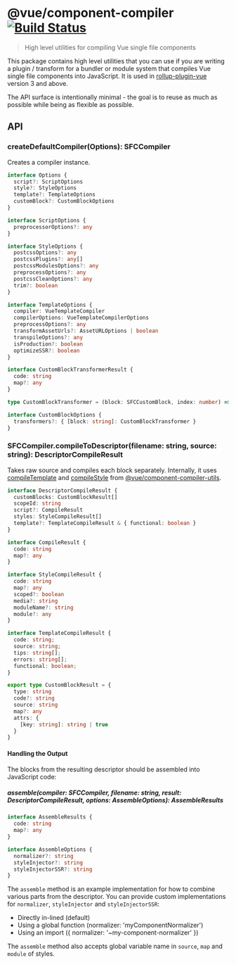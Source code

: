 # @vue/component-compiler [![Build Status](https://circleci.com/gh/vuejs/vue-component-compiler/tree/master.svg?style=shield)](https://circleci.com/gh/vuejs/vue-component-compiler)

> High level utilities for compiling Vue single file components

This package contains high level utilities that you can use if you are writing a plugin / transform for a bundler or module system that compiles Vue single file components into JavaScript. It is used in [rollup-plugin-vue](https://github.com/vuejs/rollup-plugin-vue) version 3 and above.

The API surface is intentionally minimal - the goal is to reuse as much as possible while being as flexible as possible.

## API

### createDefaultCompiler(Options): SFCCompiler

Creates a compiler instance.

```typescript
interface Options {
  script?: ScriptOptions
  style?: StyleOptions
  template?: TemplateOptions
  customBlock?: CustomBlockOptions
}

interface ScriptOptions {
  preprocessorOptions?: any
}

interface StyleOptions {
  postcssOptions?: any
  postcssPlugins?: any[]
  postcssModulesOptions?: any
  preprocessOptions?: any
  postcssCleanOptions?: any
  trim?: boolean
}

interface TemplateOptions {
  compiler: VueTemplateCompiler
  compilerOptions: VueTemplateCompilerOptions
  preprocessOptions?: any
  transformAssetUrls?: AssetURLOptions | boolean
  transpileOptions?: any
  isProduction?: boolean
  optimizeSSR?: boolean
}

interface CustomBlockTransformerResult {
  code: string
  map?: any
}

type CustomBlockTransformer = (block: SFCCustomBlock, index: number) => CustomBlockTransformerResult

interface CustomBlockOptions {
  transformers?: { [block: string]: CustomBlockTransformer }
}
```

### SFCCompiler.compileToDescriptor(filename: string, source: string): DescriptorCompileResult

Takes raw source and compiles each block separately. Internally, it uses [compileTemplate](https://github.com/vuejs/component-compiler-utils/blob/master/README.md#compiletemplatetemplatecompileoptions-templatecompileresults) and [compileStyle](https://github.com/vuejs/component-compiler-utils/blob/master/README.md#compilestylestylecompileoptions) from [@vue/component-compiler-utils](https://github.com/vuejs/component-compiler-utils).

```typescript
interface DescriptorCompileResult {
  customBlocks: CustomBlockResult[]
  scopeId: string
  script?: CompileResult
  styles: StyleCompileResult[]
  template?: TemplateCompileResult & { functional: boolean }
}

interface CompileResult {
  code: string
  map?: any
}

interface StyleCompileResult {
  code: string
  map?: any
  scoped?: boolean
  media?: string
  moduleName?: string
  module?: any
}

interface TemplateCompileResult {
  code: string;
  source: string;
  tips: string[];
  errors: string[];
  functional: boolean;
}

export type CustomBlockResult = {
  type: string
  code?: string
  source: string
  map?: any
  attrs: {
    [key: string]: string | true
  }
}
```

#### Handling the Output

The blocks from the resulting descriptor should be assembled into JavaScript code:

##### assemble(compiler: SFCCompiler, filename: string, result: DescriptorCompileResult, options: AssembleOptions): AssembleResults

```typescript
interface AssembleResults {
  code: string
  map?: any
}
```

```typescript
interface AssembleOptions {
  normalizer?: string
  styleInjector?: string
  styleInjectorSSR?: string
}
```


The `assemble` method is an example implementation for how to combine various parts from the descriptor. You can provide custom implementations for `normalizer`, `styleInjector` and `styleInjectorSSR`:

* Directly in-lined (default)
* Using a global function (normalizer: 'myComponentNormalizer')
* Using an import ({ normalizer: '~my-component-normalizer' })

The `assemble` method also accepts global variable name in `source`, `map` and `module` of styles. 
